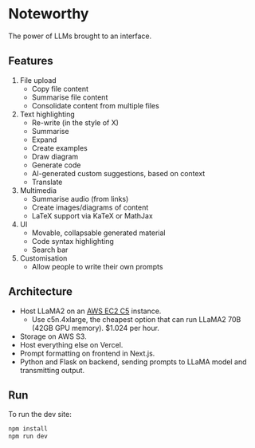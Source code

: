 # Noteworthy

The power of LLMs brought to an interface.

## Features

1. File upload
   -  Copy file content
   -  Summarise file content
   -  Consolidate content from multiple files
2. Text highlighting
   -  Re-write (in the style of X)
   -  Summarise
   -  Expand
   -  Create examples
   -  Draw diagram
   -  Generate code
   -  AI-generated custom suggestions, based on context
   -  Translate
3. Multimedia
   -  Summarise audio (from links)
   -  Create images/diagrams of content
   -  LaTeX support via KaTeX or MathJax
4. UI
   -  Movable, collapsable generated material
   -  Code syntax highlighting
   -  Search bar
5. Customisation
   - Allow people to write their own prompts

## Architecture

-  Host LLaMA2 on an [AWS EC2 C5](https://aws.amazon.com/ec2/instance-types/c5/) instance.
   -  Use c5n.4xlarge, the cheapest option that can run LLaMA2 70B (42GB GPU memory). $1.024 per hour.
-  Storage on AWS S3.
-  Host everything else on Vercel.
-  Prompt formatting on frontend in Next.js.
-  Python and Flask on backend, sending prompts to LLaMA model and transmitting output.

## Run

To run the dev site:

```bash
npm install
npm run dev
```

